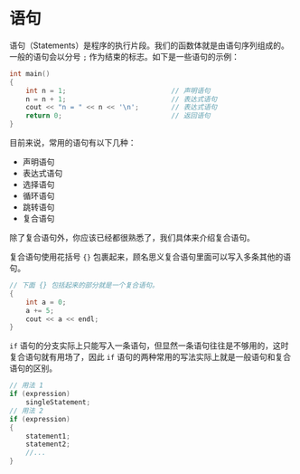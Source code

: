 # 语句

语句（Statements）是程序的执行片段。我们的函数体就是由语句序列组成的。一般的语句会以分号 `;` 作为结束的标志。如下是一些语句的示例：

``` cpp
int main()
{
    int n = 1;                          // 声明语句
    n = n + 1;                          // 表达式语句
    cout << "n = " << n << '\n';        // 表达式语句
    return 0;                           // 返回语句
}
```

目前来说，常用的语句有以下几种：

- 声明语句
- 表达式语句
- 选择语句
- 循环语句
- 跳转语句
- 复合语句

除了复合语句外，你应该已经都很熟悉了，我们具体来介绍复合语句。

复合语句使用花括号 `{}` 包裹起来，顾名思义复合语句里面可以写入多条其他的语句。

``` cpp
// 下面 {} 包括起来的部分就是一个复合语句。
{
    int a = 0;
    a += 5;
    cout << a << endl;
}
```

`if` 语句的分支实际上只能写入一条语句，但显然一条语句往往是不够用的，这时复合语句就有用场了，因此 `if` 语句的两种常用的写法实际上就是一般语句和复合语句的区别。

``` cpp
// 用法 1
if (expression)
    singleStatement;
// 用法 2
if (expression)
{
    statement1;
    statement2;
    //...
}
```